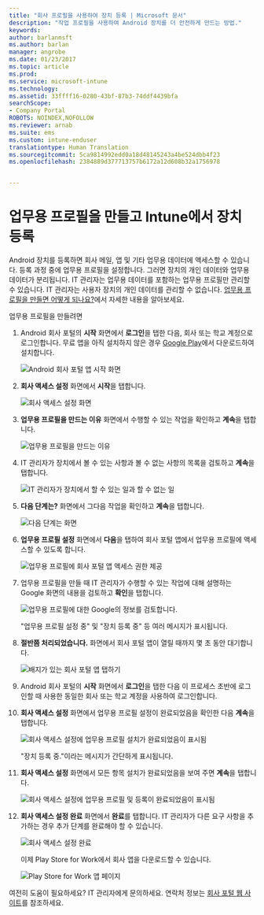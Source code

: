 ```yaml
---
title: "회사 프로필을 사용하여 장치 등록 | Microsoft 문서"
description: "작업 프로필을 사용하여 Android 장치를 더 안전하게 만드는 방법."
keywords: 
author: barlanmsft
ms.author: barlan
manager: angrobe
ms.date: 01/23/2017
ms.topic: article
ms.prod: 
ms.service: microsoft-intune
ms.technology: 
ms.assetid: 33ffff16-0280-43bf-87b3-74ddf4439bfa
searchScope:
- Company Portal
ROBOTS: NOINDEX,NOFOLLOW
ms.reviewer: arnab
ms.suite: ems
ms.custom: intune-enduser
translationtype: Human Translation
ms.sourcegitcommit: 5ca9814992edd0a18d48145243a4be524dbb4f23
ms.openlocfilehash: 2384889d377713757b6172a12d608b32a1756978


---
```



# <a name="create-a-work-profile-and-enroll-your-device-in-intune"></a>업무용 프로필을 만들고 Intune에서 장치 등록

Android 장치를 등록하면 회사 메일, 앱 및 기타 업무용 데이터에 액세스할 수 있습니다. 등록 과정 중에 업무용 프로필을 설정합니다. 그러면 장치의 개인 데이터와 업무용 데이터가 분리됩니다. IT 관리자는 업무용 데이터를 포함하는 업무용 프로필만 관리할 수 있습니다. IT 관리자는 사용자 장치의 개인 데이터를 관리할 수 없습니다. [업무용 프로필을 만들면 어떻게 되나요?](what-happens-when-you-create-a-work-profile-android.md)에서 자세한 내용을 알아보세요.

업무용 프로필을 만들려면

1.  Android 회사 포털의 **시작** 화면에서 **로그인**을 탭한 다음, 회사 또는 학교 계정으로 로그인합니다. 무료 앱을 아직 설치하지 않은 경우 [Google Play](http://play.google.com/store/apps/details?id=com.microsoft.windowsintune.companyportal)에서 다운로드하여 설치합니다.

    ![Android 회사 포털 앱 시작 화면](./media/and-enroll-0-welcome-screen.png)

2. **회사 액세스 설정** 화면에서 **시작**을 탭합니다.

    ![회사 액세스 설정 화면](./media/andr-afw-begin-company-access-setup.png)

3.  **업무용 프로필을 만드는 이유** 화면에서 수행할 수 있는 작업을 확인하고 **계속**을 탭합니다.

    ![업무용 프로필을 만드는 이유](./media/andr-afw-why-create-a-work-profile.png)

4.  IT 관리자가 장치에서 볼 수 있는 사항과 볼 수 없는 사항의 목록을 검토하고 **계속**을 탭합니다.

    ![IT 관리자가 장치에서 할 수 있는 일과 할 수 없는 일](./media/andr-afw-what-it-can-see-on-your-device.png)

5.  **다음 단계는?** 화면에서 그다음 작업을 확인하고 **계속**을 탭합니다.

    ![다음 단계는 화면](./media/andr-afw-what-comes-next.png)

6. **업무용 프로필 설정** 화면에서 **다음**을 탭하여 회사 포털 앱에서 업무용 프로필에 액세스할 수 있도록 합니다.

    ![업무용 프로필에 회사 포털 앱 액세스 권한 제공](./media/andr-afw-tap-next-to-set-up-work-profile.png)

7. 업무용 프로필을 만들 때 IT 관리자가 수행할 수 있는 작업에 대해 설명하는 Google 화면의 내용을 검토하고 **확인**을 탭합니다.

    ![업무용 프로필에 대한 Google의 정보를 검토합니다.](./media/andr-afw-google-screen-what-it-can-do.png)

    "업무용 프로필 설정 중" 및 "장치 등록 중" 등 여러 메시지가 표시됩니다.

8. **절반쯤 처리되었습니다.** 화면에서 회사 포털 앱이 열릴 때까지 몇 초 동안 대기합니다.

    ![배지가 있는 회사 포털 앱 탭하기](./media/andr-afw-tap-work-badged-company-portal-icon2.png)

9. Android 회사 포털의 **시작** 화면에서 **로그인**을 탭한 다음 이 프로세스 초반에 로그인할 때 사용한 동일한 회사 또는 학교 계정을 사용하여 로그인합니다.

10. **회사 액세스 설정** 화면에서 업무용 프로필 설정이 완료되었음을 확인한 다음 **계속**을 탭합니다.

    ![회사 액세스 설정에 업무용 프로필 설치가 완료되었음이 표시됨](./media/andr-afw-work-profile-now-set-up.png)

    "장치 등록 중."이라는 메시지가 간단하게 표시됩니다.

11. **회사 액세스 설정** 화면에서 모든 항목 설치가 완료되었음을 보여 주면 **계속**을 탭합니다.

    ![회사 액세스 설정에 업무용 프로필 및 등록이 완료되었음이 표시됨](./media/andr-afw-company-access-setup-green-checks.png)

12. **회사 액세스 설정 완료** 화면에서 **완료**를 탭합니다. IT 관리자가 다른 요구 사항을 추가하는 경우 추가 단계를 완료해야 할 수 있습니다.

    ![회사 액세스 설정 완료](./media/andr-afw-company-access-setup-complete.png)

    이제 Play Store for Work에서 회사 앱을 다운로드할 수 있습니다.

    ![Play Store for Work 앱 페이지](./media/andr-afw-tap-work-play-store-icon.png)

여전히 도움이 필요하세요? IT 관리자에게 문의하세요. 연락처 정보는 [회사 포털 웹 사이트](http://portal.manage.microsoft.com)를 참조하세요.



<!--HONumber=Jan17_HO5-->


